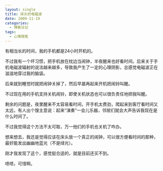 ```yaml
---
layout: single
title: 床头的电磁波
date: 2009-11-19
categories:
  - 博客日记
tags:
  - 心情随笔
---
```


有相当长的时间，我的手机都是24小时开机的。

不过我有一个坏习惯，把手机放在枕边当闹钟，半夜醒来也好看时间。后来关于手机电磁波辐射的说法越来越多，导致我产生了一定的心理阴影，总感觉电磁波正在滋滋地穿过我的脑袋。

后来就到睡觉时就把闹钟关掉了，然后早晨再起来开机把闹铃叫醒。

不过现在用的手机支持关机闹铃，即使关机状态也可以很负责任地把我叫醒。

剩余的问题是，夜里醒来不太容易看时间，开手机太费劲，爬起来到客厅看时间又太远，有人出个馊主意说：起来“演奏”一会儿乐器，邻居们就会大声告诉我现在是什么时间了。

不过我觉得这个方法不太可取，万一他们的手机也关机了咋办。

想来想去，我还是觉得应该在床头放一个真正的闹钟，可以很方便看时间的那种，最好能发出幽幽地蓝光（不是绿光）。

刚才我发现了这个，感觉挺合适的，就是目前还买不到。

啧啧，可惜啊。
